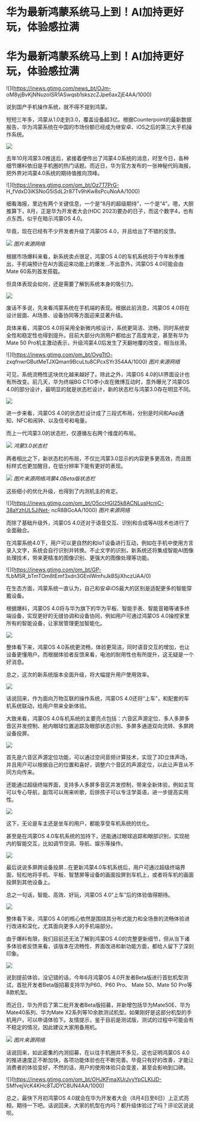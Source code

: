 # 华为最新鸿蒙系统马上到！AI加持更好玩，体验感拉满

# 华为最新鸿蒙系统马上到！AI加持更好玩，体验感拉满

![](https://inews.gtimg.com/news_bt/OJm-
oM8yjBvKjNNuzoISR1ASwqsb1skszcZJpe6axZjE4AA/1000)

说到国产手机操作系统，就不得不提到鸿蒙。

短短三年多，鸿蒙从1.0走到3.0，覆盖设备超3亿。根据Counterpoint的最新数据报告，华为鸿蒙系统在中国的市场份额已经成为继安卓、iOS之后的第三大手机操作系统。

![](https://inews.gtimg.com/om_bt/Ozll28TIg53Bx9JqKuch6GVWsWN04rN_MXWazvRk9QxTsAA/1000)

去年10月鸿蒙3.0推送后，紧接着便传出了鸿蒙4.0系统的消息，时至今日，各种细节爆料依旧是手机圈的热门话题。而近日，华为官方发布的一张神秘代码海报，把外界对鸿蒙4.0系统的期待值推向顶峰。

![](https://inews.gtimg.com/om_bt/Oz7T7PrG-
H_fVdxD3iKSNoG5iSdL2r87Tv9hKw8sPcuNoAA/1000)

细看海报，里边有两个关键信息，一个是“8月的超级期待”，一个是“4”。嗯，大胆推算下，8月，正是华为开发者大会(HDC
2023)要办的日子，而这个数字4，也有点东西，似乎在暗示鸿蒙OS 4.0。

毕竟，现在已经有不少开发者升级了鸿蒙OS 4.0，并且给出了不错的反馈。

![](https://inews.gtimg.com/om_bt/OkvkFj3yH_1ELv9x-b8nJHA644GJKuSnQV2cndgcReCaMAA/1000)
_图片来源网络_

根据市场爆料来看，新系统卖点很足，鸿蒙OS 4.0的车机系统将于今年秋季推出，手机端预计在AI方面迎来功能上的爆发...不出意外，鸿蒙OS
4.0可能会由Mate 60系列首发搭载。

但具体表现会如何，还是需要了解到系统本身的吸引力。

![](https://inews.gtimg.com/om_bt/O46tc5cmZuJDeYPQug_BF4Xt3hFBBPsr6a96aL4iB_ErgAA/1000)

废话不多说，先来看鸿蒙系统在手机端的表现。根据此前消息，鸿蒙OS 4.0将在设计层面、AI场景、设备协同等方面迎来显著升级。

具体来看，鸿蒙OS 4.0将采用全新微内核设计，系统更简洁、流畅，同时系统安全性和稳定性也得到提升。目前大部分内测用户都给出了高度肯定，甚至有华为Mate
50 Pro机主激动表示，升级鸿蒙4.0后发生了天翻地覆的改变，相当丝滑。

![](https://inews.gtimg.com/om_bt/OygTtO-
zxqfnwrGButMeTJXQman9BcuLtu8CPcxSYr354AA/1000) _图片来源网络_

可见，系统流畅性这块优化越来越好了。除此之外，鸿蒙OS 4.0的UI界面设计也有所改变。前几天，华为终端BG CTO李小龙在微博互动时，意外曝光了鸿蒙OS
4.0的部分设计，最明显的就是状态栏设计，新的状态栏与鸿蒙3.0存在明显不同。

![](https://inews.gtimg.com/om_bt/O7LtU8zepCZ7y8-lV0D9hEUoYfU81F-AGZng2NrfGxhO0AA/1000)

进一步来看，鸿蒙OS 4.0的状态栏设计成了三段式布局，分别是时间和App通知、NFC和闹钟、以及信号和电量。

而上一代鸿蒙3.0的状态栏，仅遵循左右两个维度的布局。

![](https://inews.gtimg.com/om_bt/OsORyKUTWXd4g_kNAZs0vfgrA0sGYiOsHhhVtK_lDNtiUAA/1000)
_鸿蒙3.0状态栏_

两者相比之下，新状态栏的布局，不仅比鸿蒙3.0显示的内容更多更高效，而且图标样式也更加醒目，在低分辨率下能有更好的表现。

![](https://inews.gtimg.com/om_bt/OrjLwPdAaFZ6WtOuxxs_jQb81cTVnVXz4w7GoaNCjojqcAA/1000)
_图片来源网络鸿蒙4.0Beta版状态栏_

这些细小的优化升级，也得到了内测机主的肯定。

![](https://inews.gtimg.com/om_bt/O5ccHGI25k8ACNLusHcnjC-38aYzhUL5JiNet-
ncR8BGcAA/1000) _图片来源网络_

而除了基础升级外，鸿蒙OS 4.0还对于语音交互、识别和合成等AI技术也进行了全面融合。

在鸿蒙系统4.0下，用户可以更自然的和IoT设备进行互动，例如在手机中使用方言录入文字，系统会自行识别并转换。不止文字的识别，新系统还将集成智能AI图像处理技术，带来更精准的图像识别、更强大的图像处理等功能。

![](https://inews.gtimg.com/om_bt/GP-
fLbM5R_bTmTOm8tEmf3xdn3GEnlWmfvJkBSjiXhczUAA/0)

在生态方面，鸿蒙系统一直认为，自己和安卓iOS最大的区别是适配更多的智能穿戴设备。

根据爆料，鸿蒙OS 4.0将与华为旗下的华为平板、智能手表、智能音箱等诸多终端设备，实现更好的无缝协调和设备协同，例如用户可通过鸿蒙OS
4.0操控家里所有的智能设备，让家居管理更加智能化。

![](https://inews.gtimg.com/om_bt/OqfuufZQ7wuiXydLSIfhO8-Q7TteESkkofXX9zMapuSDgAA/1000)

整体看下来，鸿蒙OS 4.0系统更流畅，体验更简洁，同时语音交互的增加，也让设备更懂用户。而根据体验者反馈来看，电池的耐用性也有所提升，这无疑是一个好消息。

总之，这次的新系统版本全面升级，将大幅提升用户使用效率。

![](https://inews.gtimg.com/om_bt/OXKA1GLSNVwniLTgFMV5Owkh4QWSSTkiK7SQyeFBdixvIAA/1000)

话说回来，作为面向万物互联的操作系统，鸿蒙OS 4.0还将“上车”，和配套的车机系统联动，给用户带来全新体验。

大致来看，鸿蒙OS
4.0车机系统的主要亮点包括：六音区声源定位、多人多屏多音区并发控制、舱内眼球位置追踪及眼部状态识别、多屏多通道双向流转、多屏跨设备投屏。

![](https://inews.gtimg.com/om_bt/O3dpU83OSj3Cf7e7VJm1j2QtfgMchjfOC97OCFS9Px8WoAA/1000)

首先是六音区声源定位功能，可以通过空间音频计算技术，实现了3D立体声场，并且用户可以根据自己的位置和喜好，调整六个音区的声源定位，以此让声音从不同方向传来。

还能通过超级终端界面，支持多人多屏多音区并发控制，带来全新体验，例如主驾可以专心导航，副驾可以用来听歌，后排孩子可以专注学英语，进一步提高实用性。

![](https://inews.gtimg.com/om_bt/O0_sD2k2WtCyh8meSgHWSIIrt_tiLYowUN2oGG7SMCBgIAA/1000)

这下，无论是车主还是坐车的用户，都能享受车机系统的优化。

甚至是在鸿蒙OS 4.0车机系统的加持下，还能通过眼球追踪和眼部识别，实现舱内的智能交互，比如调节空调、导航、娱乐等操作。

![](https://inews.gtimg.com/om_bt/Gw4AFh1LsZb3oeCSpTl_NjZWJuzRGOlCwLZSGCZOMBGGkAA/0)

最后说说多屏跨设备投屏…在更新鸿蒙4.0车机系统后，用户可通过超级终端界面，轻松地将手机、平板、智慧屏等设备的画面投屏到车机上，或者将车机的画面投屏到其他设备上。

总之一句话，智能、高效、好玩，鸿蒙OS 4.0“上车”后的体验值得期待。

![](https://inews.gtimg.com/om_bt/OYLZno7lwSzkoJvSqNvFmhCF2u8dTpgtrgn4oeQDqDVrsAA/1000)

整体看下来，鸿蒙OS 4.0的核心依然是围绕其分布式能力和全场景的流畅体验进行改进和深化，尤其面向更多人的手机端部分。

由于爆料有限，我们目前还无法了解到鸿蒙OS 4.0的完整更新细节，但从当下诸多体验者反馈来看，该版本在流畅性、界面改进和新功能方面，都给人留下了深刻印象。

![](https://inews.gtimg.com/om_bt/OCBcCPfy0ybgawQH90dM8uEy-90HpGNavAf6ydPqpODFIAA/1000)

说到提前体验，没记错的话，今年6月鸿蒙OS 4.0开发者Beta版进行首批机型测试，首批开发者Beta版招募支持华为P60、P60 Pro、 Mate
50、Mate 50 Pro等8款机型。

而近日，华为开启了第二批开发者Beta版招募，并新增包括华为Mate50E、华为Mate40系列、华为Mate
X2系列等10余款测试机型。如果刚好是这部分机型的手机用户，可以申请体验下。友情提示，鉴于目前是测试版，测试的过程中可能会有不稳定的情况，因此建议大家用备用机。

![](https://inews.gtimg.com/om_bt/OCLAu2LAywYqeq7ZkmDNbqHyJ090iiTOYayLs02u1KDI4AA/1000)
_图片来源网络_

话说回来，如此密集的内测招募，在以往手机圈并不多见，这也证明鸿蒙OS
4.0的推进速度正不断加快，各项功能体验也在不断完善。毕竟只有好的改善，才能让消费者的体验变好，不然的话，用户的使用体验只会变差，甚至会影响到口碑。

![](https://inews.gtimg.com/om_bt/OHJKFmaXUrJvyYpCLKIJD-
SMfvejVcK4KHc8TJDYC8UN4AA/1000)

总之，最快下月初鸿蒙OS 4.0就会在华为开发者大会（8月4日至6日）上正式亮相，期待一下吧。话说回来，大家的机型在内吗？都升级体验过了吗？评论区说说呗。


